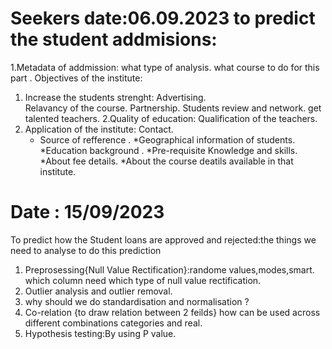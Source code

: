# Seekers date:06.09.2023 to predict the student addmisions:
1.Metadata of addmission:
      what type of analysis.
      what course to do for this part .
Objectives of the institute:
 1. Increase the students strenght:
        Advertising.   
        Relavancy of the course.
        Partnership.
        Students review and network.
        get talented teachers.
  2.Quality of education:
        Qualification of the teachers.
3. Application of the institute:
   Contact.
    * Source of refference .
     *Geographical information of students.
     *Education background .
     *Pre-requisite Knowledge and skills.
     *About fee details.
     *About the course deatils available in that institute.
# Date : 15/09/2023
To predict how the Student loans are approved and rejected:the things we need to analyse to do this prediction
1. Preprosessing{Null Value Rectification}:randome values,modes,smart.
   which column  need which type of null value rectification.
2. Outlier analysis and outlier removal.
3. why should we do standardisation and normalisation ?
4. Co-relation {to draw relation between 2 feilds}
   how can be used across different combinations categories and real.
5. Hypothesis testing:By using P value.
